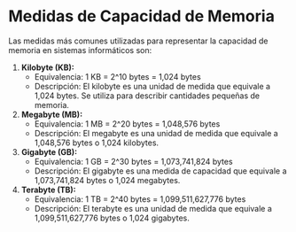 # Medidas de Capacidad de Memoria

Las medidas más comunes utilizadas para representar la capacidad de memoria en sistemas informáticos son:

1. **Kilobyte (KB):**
    - Equivalencia: 1 KB = 2^10 bytes = 1,024 bytes
    - Descripción: El kilobyte es una unidad de medida que equivale a 1,024 bytes. Se utiliza para describir cantidades pequeñas de memoria.
2. **Megabyte (MB):**
    - Equivalencia: 1 MB = 2^20 bytes = 1,048,576 bytes
    - Descripción: El megabyte es una unidad de medida que equivale a 1,048,576 bytes o 1,024 kilobytes.
3. **Gigabyte (GB):**
    - Equivalencia: 1 GB = 2^30 bytes = 1,073,741,824 bytes
    - Descripción: El gigabyte es una medida de capacidad que equivale a 1,073,741,824 bytes o 1,024 megabytes.
4. **Terabyte (TB):**
    - Equivalencia: 1 TB = 2^40 bytes = 1,099,511,627,776 bytes
    - Descripción: El terabyte es una unidad de medida que equivale a 1,099,511,627,776 bytes o 1,024 gigabytes.
